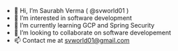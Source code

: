 - 👋 Hi, I’m Saurabh Verma ( @svworld01 )
- 👀 I’m interested in software development
- 🌱 I’m currently learning GCP and Spring Security
- 💞️ I’m looking to collaborate on software developement
- 📫 Contact me at svworld01@gmail.com

<!---
svworld01/svworld01 is a ✨ special ✨ repository because its `README.md` (this file) appears on your GitHub profile.
You can click the Preview link to take a look at your changes.
--->
